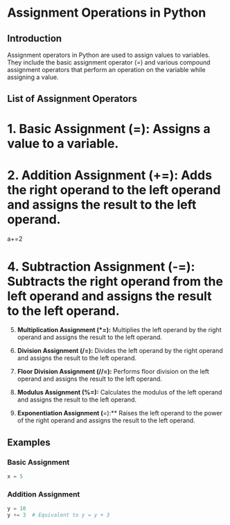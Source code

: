 # Assignment Operations in Python

## Introduction

Assignment operators in Python are used to assign values to variables. They include the basic assignment operator (=) and various compound assignment operators that perform an operation on the variable while assigning a value.

## List of Assignment Operators

# 1. **Basic Assignment (=):** Assigns a value to a variable.

# 2. **Addition Assignment (+=):** Adds the right operand to the left operand and assigns the result to the left operand.
   a+=2

# 4. **Subtraction Assignment (-=):** Subtracts the right operand from the left operand and assigns the result to the left operand.

5. **Multiplication Assignment (*=):** Multiplies the left operand by the right operand and assigns the result to the left operand.

6. **Division Assignment (/=):** Divides the left operand by the right operand and assigns the result to the left operand.

7. **Floor Division Assignment (//=):** Performs floor division on the left operand and assigns the result to the left operand.

8. **Modulus Assignment (%=):** Calculates the modulus of the left operand and assigns the result to the left operand.

9. **Exponentiation Assignment (**=):** Raises the left operand to the power of the right operand and assigns the result to the left operand.

## Examples

### Basic Assignment

```python
x = 5
```

### Addition Assignment

```python
y = 10
y += 3  # Equivalent to y = y + 3
```
